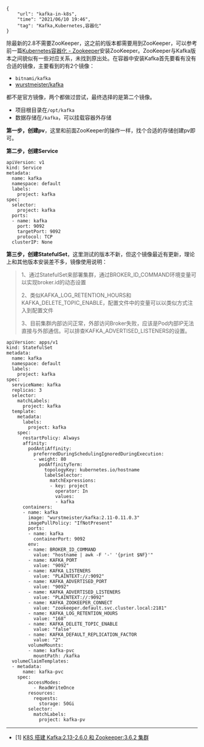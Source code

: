 ```
{
    "url": "kafka-in-k8s",
    "time": "2021/06/10 19:46",
    "tag": "Kafka,Kubernetes,容器化"
}
```

除最新的2.8不需要ZooKeeper，这之前的版本都需要用到ZooKeeper，可以参考前一篇[Kubernetes容器化 - Zookeeper](https://itopic.org/zookeeper-in-k8s.html)安装ZooKeeper。ZooKeeper与Kafka版本之间貌似有一些对应关系，未找到原出处。在容器中安装Kafka首先要看有没有合适的镜像，主要看到的有2个镜像：

- `bitnami/kafka`
- [wurstmeister/kafka](https://github.com/wurstmeister/kafka-docker)

都不是官方镜像，两个都做过尝试，最终选择的是第二个镜像。

- 项目根目录在`/opt/kafka`
- 数据存储在`/kafka`，可以挂载容器外存储

**第一步，创建pv**，这里和前面ZooKeeper的操作一样，找个合适的存储创建pv即可。

**第二步，创建Service**

```
apiVersion: v1
kind: Service
metadata:
  name: kafka
  namespace: default
  labels:
    project: kafka
spec:
  selector:
    project: kafka
  ports:
  - name: kafka
    port: 9092
    targetPort: 9092
    protocol: TCP
  clusterIP: None
```

**第三步，创建StatefulSet**，这里测试的版本不新，但这个镜像最近有更新，理论上和其他版本安装差不多，镜像使用说明：

>1、通过StatefulSet来部署集群，通过BROKER_ID_COMMAND环境变量可以实现broker.id的动态设置
>
>2、类似KAFKA_LOG_RETENTION_HOURS和KAFKA_DELETE_TOPIC_ENABLE，配置文件中的变量可以以类似方式注入到配置文件
>
>3、目前集群内部访问正常，外部访问Broker失败，应该是Pod内部IP无法直接与外部通信。可以排查KAFKA_ADVERTISED_LISTENERS的设置。

```
apiVersion: apps/v1
kind: StatefulSet
metadata:
  name: kafka
  namespace: default
  labels:
    project: kafka
spec:
  serviceName: kafka
  replicas: 3
  selector:
    matchLabels:
      project: kafka
  template:
    metadata:
      labels:
        project: kafka
    spec:
      restartPolicy: Always
      affinity:
        podAntiAffinity:
          preferredDuringSchedulingIgnoredDuringExecution:
          - weight: 80
            podAffinityTerm:
              topologyKey: kubernetes.io/hostname
              labelSelector:
                matchExpressions:
                - key: project
                  operator: In
                  values: 
                  - kafka
      containers:
      - name: kafka
        image: "wurstmeister/kafka:2.11-0.11.0.3"
        imagePullPolicy: "IfNotPresent"
        ports:
        - name: kafka
          containerPort: 9092
        env:
        - name: BROKER_ID_COMMAND
          value: "hostname | awk -F '-' '{print $NF}'"
        - name: KAFKA_PORT
          value: "9092"
        - name: KAFKA_LISTENERS
          value: "PLAINTEXT://:9092"
        - name: KAFKA_ADVERTISED_PORT
          value: "9092"
        - name: KAFKA_ADVERTISED_LISTENERS
          value: "PLAINTEXT://:9092"
        - name: KAFKA_ZOOKEEPER_CONNECT
          value: "zookeeper.default.svc.cluster.local:2181"
        - name: KAFKA_LOG_RETENTION_HOURS
          value: "168"
        - name: KAFKA_DELETE_TOPIC_ENABLE
          value: "false"
        - name: KAFKA_DEFAULT_REPLICATION_FACTOR
          value: "2"
        volumeMounts:
        - name: kafka-pvc
          mountPath: /kafka
  volumeClaimTemplates:
  - metadata:
      name: kafka-pvc
    spec:
        accessModes:
          - ReadWriteOnce
        resources:
          requests:
            storage: 50Gi
        selector:
          matchLabels:
            project: kafka-pv

```



---

- [1] [K8S 搭建 Kafka:2.13-2.6.0 和 Zookeeper:3.6.2 集群](https://www.debugger.wiki/article/html/1604647080423925)